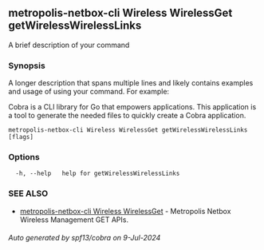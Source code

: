 ## metropolis-netbox-cli Wireless WirelessGet getWirelessWirelessLinks

A brief description of your command

### Synopsis

A longer description that spans multiple lines and likely contains examples
and usage of using your command. For example:

Cobra is a CLI library for Go that empowers applications.
This application is a tool to generate the needed files
to quickly create a Cobra application.

```
metropolis-netbox-cli Wireless WirelessGet getWirelessWirelessLinks [flags]
```

### Options

```
  -h, --help   help for getWirelessWirelessLinks
```

### SEE ALSO

* [metropolis-netbox-cli Wireless WirelessGet]()	 - Metropolis Netbox Wireless Management GET APIs.

###### Auto generated by spf13/cobra on 9-Jul-2024
